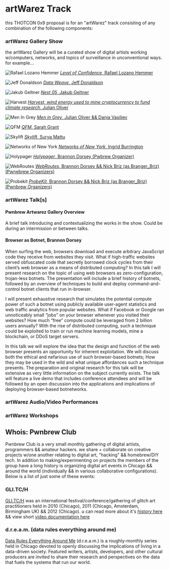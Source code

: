 # artWarez Track

this THOTCON 0x9 proposal is for an "artWarez" track consisting of any combination of the following components:

### artWarez Gallery Show
the artWarez Gallery will be a curated show of digital artists working w/computers, networks, and topics of surveillance in unconventional ways. for example...

![Rafael Lozano Hemmer](images/rafael_lozano_hemmer.jpg)
[_Level of Confidence_, Rafael Lozano Hemmer](http://www.lozano-hemmer.com/level_of_confidence.php)

![Jeff Donaldson](images/glitchaus.jpg)
[_Data Weave_, Jeff Donaldson](http://glitchaus.com)

![Jakub Geltner](images/Jakub_Geltner.jpg)
[_Nest 05_, Jakub Geltner](https://creators.vice.com/en_us/article/wnpzgy/a-flock-of-surveillance-cameras-nests-on-the-beach)

![Harvest](images/harvest.jpg)
[_Harvest, wind energy used to mine cryptocurrency to fund climate research_, Julian Oliver](https://julianoliver.com/output/harvest)

![Men In Grey](images/men-in-grey.jpg)
[_Men in Grey_, Julian Oliver && Danja Vasiliev](https://criticalengineering.org/projects/men-in-grey/)

![QFM](images/qfm.jpg)
[_QFM_, Sarah Grant](http://chootka.com/projects/)

![Skylift](images/skylift.png)
[_Skylift_, Surya Mattu](https://samatt.github.io/sky-lift/)

![Networks of New York](images/networks-of-new-york.jpg)
[_Networks of New York_, Ingrid Burrington](http://lifewinning.com/projects/networks-of-new-york/)

![Holypager](images/holypager.png)
[_Holypager_, Brannon Dorsey (Pwbrew Organizer)](https://github.com/chootka/radical-networks/issues/120)

![WebRoutes](images/webroutes.png)
[_WebRoutes_, Brannon Dorsey && Nick Briz (as Branger_Briz) (Pwnebrew Organizers)](https://github.com/brangerbriz/webroutes)

![Probekit](images/probekit.png)
[_ProbeKit_, Brannon Dorsey && Nick Briz (as Branger_Briz) (Pwnbrew Organizers)](http://probekit.brangerbriz.com)

### artWarez Talk[s]

#### Pwnbrew Artwarez Gallery Overview

A brief talk introducing and contextualizing the works in the show. Could be during an intermission or between talks.

#### Browser as Botnet, Brannon Dorsey
When surfing the web, browsers download and execute arbitrary JavaScript code they receive from websites they visit. What if high-traffic websites served obfuscated code that secretly borrowed clock cycles from their client’s web browser as a means of distributed computing? In this talk I will present research on the topic of using web browsers as zero-configuration, trojan-less botnets. The presentation will include a brief history of botnets, followed by an overview of techniques to build and deploy command-and-control botnet clients that run in-browser.

I will present exhaustive research that simulates the potential compute power of such a botnet using publicly available user-agent statistics and web traffic analytics from popular websites. What if Facebook or Google ran unnoticeably small “jobs” on your browser whenever you visited their websites? How much “free” compute could be leveraged from 2 billion users annually? With the rise of distributed computing, such a technique could be exploited to train or run machine learning models, mine a blockchain, or DDoS target servers.

In this talk we will explore the idea that the design and function of the web browser presents an opportunity for inherent exploitation. We will discuss both the ethical and nefarious use of such browser-based botnets; How they may be used in the wild and what unique affordances such a technique presents. The preparation and original research for this talk will be extensive as very little information on the subject currently exists. The talk will feature a live demo that includes conference attendees and will be followed by an open discussion into the applications and implications of deploying browser-based botnetworks.

### artWarez Audio/Video Performances

### artWarez Workshops

## Whois: Pwnbrew Club

Pwnbrew Club is a very small monthly gathering of digital artists, programmers && amateur hackers. we share + collaborate on creative projects w/one another relating to digital art, "hacking" && homebrew/DIY tech. In addition to making/experimenting on projects the members of the group have a long history is organizing digital art events in Chicago && around the world (individually && in various collaborative configurations). Below is a list of just some of these events:

### GLI.TC/H
[GLI.TC/H](http://gli.tc/h) was an international festival/conference/gathering of glitch art practitioners held in 2010 (Chicago), 2011 (Chicago, Amsterdam, Birmingham UK) && 2012 (Chicago). u can read more about it's [history here](http://gli.tc/h/faq/) && view short [video documentation here](https://www.youtube.com/watch?v=4hBARzlmXTI&list=PL3228E09A837979FB)

### d.r.e.a.m. (data rules everything around me)
[Data Rules Everything Around Me](http://dataruleseverythingaroundme.net/) (d.r.e.a.m.) is a roughly-monthly series held in Chicago devoted to openly discussing the implications of living in a data-driven society. Featured writers, artists, developers, and other cultural producers are invited to share their research and perspectives on the data that fuels the systems that run our world.
